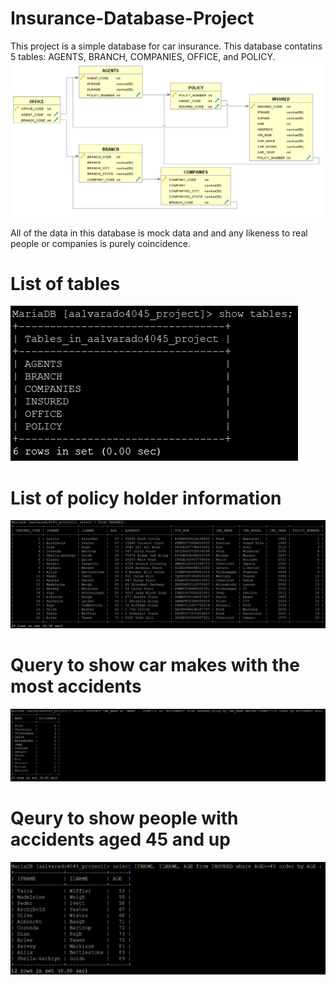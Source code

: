 # Insurance-Database-Project

This project is a simple database for car insurance. This database contatins 5 tables: AGENTS, BRANCH, COMPANIES, OFFICE, and POLICY.
![](https://github.com/Alexander-Alvarado/Insurance-Database-Project/blob/master/screenshots/DBVisualizer.PNG)

All of the data in this database is mock data and and any likeness to real people or companies is purely coincidence.

# List of tables
![](https://github.com/Alexander-Alvarado/Insurance-Database-Project/blob/master/screenshots/Tables.PNG)

# List of policy holder information
![](https://github.com/Alexander-Alvarado/Insurance-Database-Project/blob/master/screenshots/INSURED_data.PNG)

# Query to show car makes with the most accidents
![](https://github.com/Alexander-Alvarado/Insurance-Database-Project/blob/master/screenshots/Accidents_by_model.PNG)

# Qeury to show people with accidents aged 45 and up
![](https://github.com/Alexander-Alvarado/Insurance-Database-Project/blob/master/screenshots/Old_Drivers.PNG)
